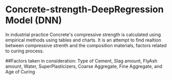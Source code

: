 # Concrete-strength-DeepRegression Model (DNN)
In industrial practice Concrete's compressive strength is calculated using empirical methods using tables and charts.
It is an attempt to find realtion between compressive strenth and the composition materials, factors related to curing process.

##Factors taken in consideration: Type of Cement, Slag amount, FlyAsh amount, Water, SuperPlasticizers, Coarse Aggregate, Fine Aggregate, and Age of Curing
